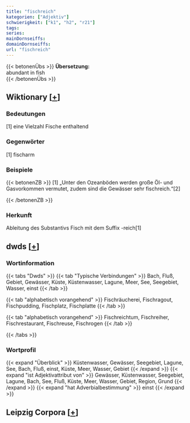 ```yaml
---
title: "fischreich"
kategorien: ["Adjektiv"]
schwierigkeit: ["k1", "h2", "r21"]
tags:
series:
mainDornseiffs:
domainDornseiffs:
url: "fischreich"
---
```


{{< betonenÜbs >}}
**Übersetzung:**  
abundant in fish  
{{< /betonenÜbs >}}

## Wiktionary [[+](https://de.wiktionary.org/wiki/fischreich)]

### Bedeutungen
[1] eine Vielzahl Fische enthaltend  

### Gegenwörter
[1] fischarm  

### Beispiele
{{< betonenZB >}}
[1] „Unter den Ozeanböden werden große Öl- und Gasvorkommen vermutet, zudem sind die Gewässer sehr fischreich.“[2]  

{{< /betonenZB >}}
### Herkunft
Ableitung des Substantivs Fisch mit dem Suffix -reich[1]  



## dwds [[+](https://www.dwds.de/wb/fischreich)]

### Wortinformation
{{< tabs "Dwds" >}}
{{< tab "Typische Verbindungen" >}}
Bach, Fluß, Gebiet, Gewässer, Küste, Küstenwasser, Lagune, Meer, See, Seegebiet, Wasser, einst
{{< /tab >}}

{{< tab "alphabetisch vorangehend" >}}
Fischräucherei, Fischragout, Fischpudding, Fischplatz, Fischplatte
{{< /tab >}}

{{< tab "alphabetisch vorangehend" >}}
Fischreichtum, Fischreiher, Fischrestaurant, Fischreuse, Fischrogen
{{< /tab >}}

{{< /tabs >}}

### Wortprofil
{{< expand "Überblick" >}} Küstenwasser, Gewässer, Seegebiet, Lagune, See, Bach, Fluß, einst, Küste, Meer, Wasser, Gebiet {{< /expand >}}
{{< expand "ist Adjektivattribut von" >}} Gewässer, Küstenwasser, Seegebiet, Lagune, Bach, See, Fluß, Küste, Meer, Wasser, Gebiet, Region, Grund {{< /expand >}}
{{< expand "hat Adverbialbestimmung" >}} einst {{< /expand >}}

## Leipzig Corpora [[+](https://corpora.uni-leipzig.de/en/res?word=fischreich&corpusId=deu_newscrawl-public_2018)]

